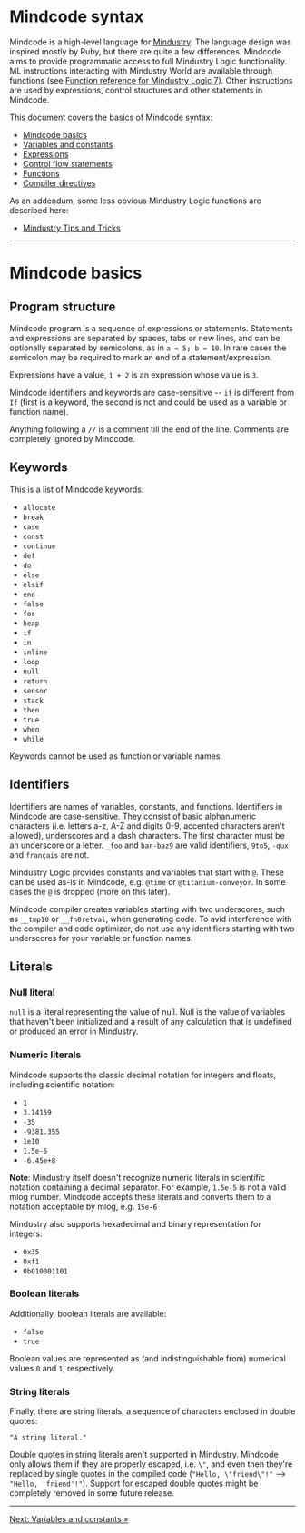 # Mindcode syntax

Mindcode is a high-level language for [Mindustry](https://github.com/anuke/mindustry).
The language design was inspired mostly by Ruby, but there are quite a few differences.
Mindcode aims to provide programmatic access to full Mindustry Logic functionality.
ML instructions interacting with Mindustry World are available through functions
(see [Function reference for Mindustry Logic 7](FUNCTIONS_V7.markdown)).
Other instructions are used by expressions, control structures and other statements in Mindcode.

This document covers the basics of Mindcode syntax:

* [Mindcode basics](#mindcode-basics)
* [Variables and constants](SYNTAX-1-VARIABLES.markdown)
* [Expressions](SYNTAX-2-EXPRESSIONS.markdown)
* [Control flow statements](SYNTAX-3-STATEMENTS.markdown)
* [Functions](SYNTAX-4-FUNCTIONS.markdown)
* [Compiler directives](SYNTAX-5-OTHER.markdown)

As an addendum, some less obvious Mindustry Logic functions are described here: 

* [Mindustry Tips and Tricks](SYNTAX-6-TIPS-N-TRICKS.markdown)

---

# Mindcode basics

## Program structure

Mindcode program is a sequence of expressions or statements.
Statements and expressions are separated by spaces, tabs or new lines,
and can be optionally separated by semicolons, as in `a = 5; b = 10`.
In rare cases the semicolon may be required to mark an end of a statement/expression.

Expressions have a value, `1 + 2` is an expression whose value is `3`.

Mindcode identifiers and keywords are case-sensitive -- `if` is different from `If`
(first is a keyword, the second is not and could be used as a variable or function name).

Anything following a `//` is a comment till the end of the line.
Comments are completely ignored by Mindcode.

## Keywords

This is a list of Mindcode keywords:

* `allocate`
* `break`
* `case`
* `const`
* `continue`
* `def`
* `do`
* `else`
* `elsif`
* `end`
* `false`
* `for`
* `heap`
* `if`
* `in`
* `inline`
* `loop`
* `null`
* `return`
* `sensor`
* `stack`
* `then`
* `true`
* `when`
* `while`

Keywords cannot be used as function or variable names.

## Identifiers

Identifiers are names of variables, constants, and functions. 
Identifiers in Mindcode are case-sensitive. They consist of basic alphanumeric characters
(i.e. letters a-z, A-Z and digits 0-9, accented characters aren't allowed), underscores and a dash characters.
The first character must be an underscore or a letter. `_foo` and `bar-baz9` are valid identifiers,
`9to5`, `-qux` and `français` are not.

Mindustry Logic provides constants and variables that start with `@`. These can be used as-is in Mindcode,
e.g. `@time` or `@titanium-conveyor`. In some cases the `@` is dropped (more on this later).

Mindcode compiler creates variables starting with two underscores, such as `__tmp10` or `__fn0retval`,
when generating code. To avid interference with the compiler and code optimizer,
do not use any identifiers starting with two underscores for your variable or function names.

## Literals

### Null literal

`null` is a literal representing the value of null. Null is the value of variables that haven't been initialized
and a result of any calculation that is undefined or produced an error in Mindustry.

### Numeric literals

Mindcode supports the classic decimal notation for integers and floats, including scientific notation:

* `1`
* `3.14159`
* `-35`
* `-9381.355`
* `1e10`
* `1.5e-5`
* `-6.45e+8`

**Note**: Mindustry itself doesn't recognize numeric literals in scientific notation containing a decimal separator.
For example, `1.5e-5` is not a valid mlog number. Mindcode accepts these literals and converts them to a notation
acceptable by mlog, e.g. `15e-6`

Mindustry also supports hexadecimal and binary representation for integers:

* `0x35`
* `0xf1`
* `0b010001101`

### Boolean literals

Additionally, boolean literals are available:

* `false`
* `true`

Boolean values are represented as (and indistinguishable from) numerical values `0` and `1`, respectively.

### String literals

Finally, there are string literals, a sequence of characters enclosed in double quotes:

`"A string literal."`

Double quotes in string literals aren't supported in Mindustry. Mindcode only allows them if they are properly
escaped, i.e. `\"`, and even then they're replaced by single quotes in the compiled code (`"Hello, \"friend\"!"`
--> `"Hello, 'friend'!"`). Support for escaped double quotes might be completely removed in some future release.

---

[Next: Variables and constants »](SYNTAX-1-VARIABLES.markdown)
